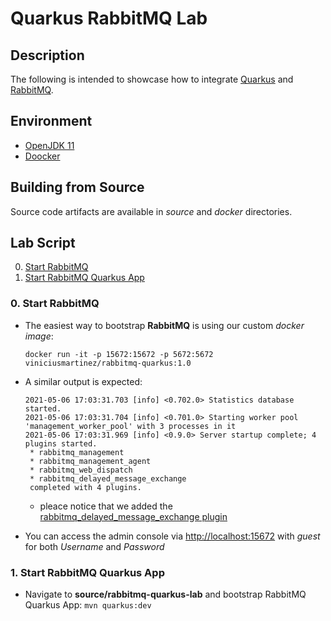 # Quarkus RabbitMQ Lab

## Description

The following is intended to showcase how to integrate [Quarkus](https://quarkus.io/) and [RabbitMQ](https://www.rabbitmq.com/).

## Environment

- [OpenJDK 11](https://openjdk.java.net/projects/jdk/11/)
- [Doocker](https://www.docker.com/)

## Building from Source

Source code artifacts are available in *source* and *docker* directories.

## Lab Script

0. [Start RabbitMQ](#demo-step-start-rabbitmq)
1. [Start RabbitMQ Quarkus App](#demo-step-start-rabbitmq-quarkus-app)

### 0. Start RabbitMQ <a name="demo-step-start-rabbitmq"/>

* The easiest way to bootstrap **RabbitMQ** is using our custom *docker image*:   

  `docker run -it -p 15672:15672 -p 5672:5672 viniciusmartinez/rabbitmq-quarkus:1.0`

* A similar output is expected:

  ```
  2021-05-06 17:03:31.703 [info] <0.702.0> Statistics database started.
  2021-05-06 17:03:31.704 [info] <0.701.0> Starting worker pool 'management_worker_pool' with 3 processes in it
  2021-05-06 17:03:31.969 [info] <0.9.0> Server startup complete; 4 plugins started.
   * rabbitmq_management
   * rabbitmq_management_agent
   * rabbitmq_web_dispatch
   * rabbitmq_delayed_message_exchange
   completed with 4 plugins.
  ```
  * pleace notice that we added the [rabbitmq_delayed_message_exchange plugin](https://github.com/rabbitmq/rabbitmq-delayed-message-exchange)

* You can access the admin console via [http://localhost:15672](http://localhost:15672) with *guest* for both *Username* and *Password*

### 1. Start RabbitMQ Quarkus App <a name="demo-step-start-rabbitmq-quarkus-app"/>

* Navigate to **source/rabbitmq-quarkus-lab** and bootstrap RabbitMQ Quarkus App: `mvn quarkus:dev`
